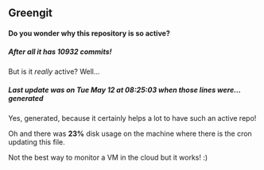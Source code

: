 ## Greengit

#### Do you wonder why this repository is so active?

##### After all it has 10932 commits!

But is it *really* active? Well...

##### Last update was on Tue May 12 at 08:25:03 when those lines were... generated

Yes, generated, because it certainly helps a lot to have such an active repo!

Oh and there was **23%** disk usage on the machine
where there is the cron updating this file.

Not the best way to monitor a VM in the cloud but it works! :)
